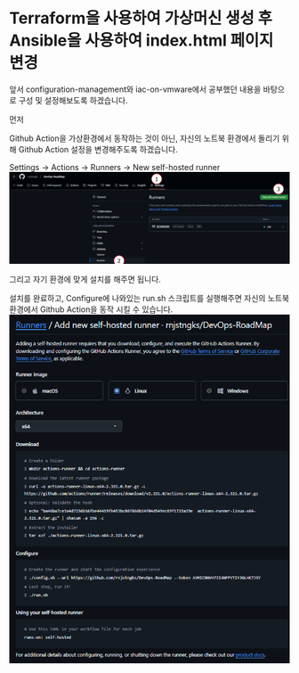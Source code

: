 # Terraform을 사용하여 가상머신 생성 후 Ansible을 사용하여 index.html 페이지 변경

앞서 configuration-management와 iac-on-vmware에서 공부했던 내용을 바탕으로 구성 및 설정해보도록 하겠습니다.

먼저

Github Action을 가상환경에서 동작하는 것이 아닌, 자신의 노트북 환경에서 돌리기 위해 Github Action 설정을 변경해주도록 하겠습니다.

Settings -> Actions -> Runners -> New self-hosted runner
![Github Action 설정 변경 - 1](image.png)

그리고 자기 환경에 맞게 설치를 해주면 됩니다.

설치를 완료하고, Configure에 나와있는 run.sh 스크립트를 실행해주면 자신의 노트북 환경에서 Github Action을 동작 시킬 수 있습니다.
![Github Action 설정 변경 - 2](image-1.png)